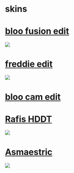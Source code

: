 # skins

# [bloo fusion edit]()
![](https://i.imgur.com/BtlyDKH.jpg)

# [freddie edit](https://drive.google.com/file/d/1rbaTDc0RBsrvqVTyxHX5rgxbHl8h73gT/view?usp=sharing)
![](https://i.imgur.com/BtlyDKH.jpg)

# [bloo cam edit](https://drive.google.com/file/d/1K7Lo4HiUE4HW-hKIaKN6sR1kiaLG8awp/view?usp=sharing)

# [Rafis HDDT]()
![](https://i.imgur.com/BtlyDKH.jpg)

# [Asmaestric]()
![](https://i.imgur.com/BtlyDKH.jpg)

